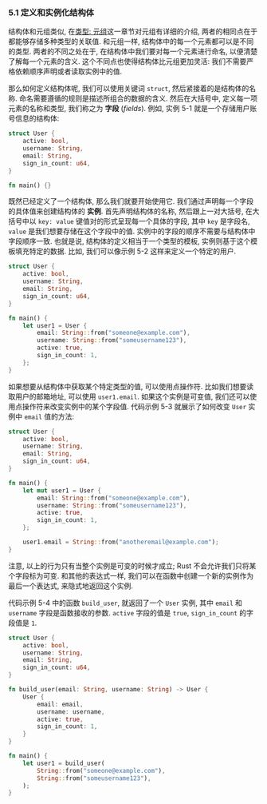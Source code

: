 ### 5.1 定义和实例化结构体

结构体和元组类似, 在[类型: 元组](https://doc.rust-lang.org/book/ch03-02-data-types.html#the-tuple-type)这一章节对元组有详细的介绍, 两者的相同点在于都能够存储多种类型的关联值. 和元组一样, 结构体中的每一个元素都可以是不同的类型. 两者的不同之处在于, 在结构体中我们要对每一个元素进行命名, 以便清楚了解每一个元素的含义. 这个不同点也使得结构体比元组更加灵活: 我们不需要严格依赖顺序声明或者读取实例中的值.

那么如何定义结构体呢, 我们可以使用关键词 `struct`, 然后紧接着的是结构体的名称. 命名需要遵循的规则是描述所组合的数据的含义. 然后在大括号中, 定义每一项元素的名称和类型, 我们称之为 **字段** (_fields_). 例如, 实例 5-1 就是一个存储用户账号信息的结构体:

```rust
struct User {
    active: bool,
    username: String,
    email: String,
    sign_in_count: u64,
}

fn main() {}
```

既然已经定义了一个结构体, 那么我们就要开始使用它. 我们通过声明每一个字段的具体值来创建结构体的 **实例**. 首先声明结构体的名称, 然后跟上一对大括号, 在大括号中以 `key: value` 键值对的形式呈现每一个具体的字段, 其中 `key` 是字段名, `value` 是我们想要存储在这个字段中的值. 实例中的字段的顺序不需要与结构体中字段顺序一致. 也就是说, 结构体的定义相当于一个类型的模板, 实例则基于这个模板填充特定的数据. 比如, 我们可以像示例 5-2 这样来定义一个特定的用户.

```rust
struct User {
    active: bool,
    username: String,
    email: String,
    sign_in_count: u64,
}

fn main() {
    let user1 = User {
        email: String::from("someone@example.com"),
        username: String::from("someusername123"),
        active: true,
        sign_in_count: 1,
    };
}
```

如果想要从结构体中获取某个特定类型的值, 可以使用点操作符. 比如我们想要读取用户的邮箱地址, 可以使用 `user1.email`. 如果这个实例是可变值, 我们还可以使用点操作符来改变实例中的某个字段值. 代码示例 5-3 就展示了如何改变 `User` 实例中 `email` 值的方法:

```rust
struct User {
    active: bool,
    username: String,
    email: String,
    sign_in_count: u64,
}

fn main() {
    let mut user1 = User {
        email: String::from("someone@example.com"),
        username: String::from("someusername123"),
        active: true,
        sign_in_count: 1,
    };

    user1.email = String::from("anotheremail@example.com");
}
```

注意, 以上的行为只有当整个实例是可变的时候才成立; Rust 不会允许我们只将某个字段标为可变. 和其他的表达式一样, 我们可以在函数中创建一个新的实例作为最后一个表达式, 来隐式地返回这个实例.

代码示例 5-4 中的函数 `build_user`, 就返回了一个 `User` 实例, 其中 `email` 和 `username` 字段是函数接收的参数. `active` 字段的值是 `true`, `sign_in_count` 的字段值是 `1`.

```rust
struct User {
    active: bool,
    username: String,
    email: String,
    sign_in_count: u64,
}

fn build_user(email: String, username: String) -> User {
    User {
        email: email,
        username: username,
        active: true,
        sign_in_count: 1,
    }
}

fn main() {
    let user1 = build_user(
        String::from("someone@example.com"),
        String::from("someusername123"),
    );
}
```

